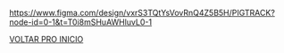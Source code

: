 https://www.figma.com/design/vxrS3TQtYsVovRnQ4Z5B5H/PIGTRACK?node-id=0-1&t=T0i8mSHuAWHluvL0-1

<a href="..README.md">VOLTAR PRO INICIO</a>

